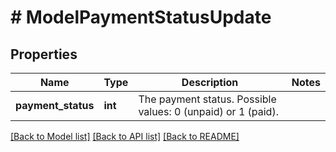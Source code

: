 # # ModelPaymentStatusUpdate

## Properties

Name | Type | Description | Notes
------------ | ------------- | ------------- | -------------
**payment_status** | **int** | The payment status. Possible values: 0 (unpaid) or 1 (paid). |

[[Back to Model list]](../../README.md#models) [[Back to API list]](../../README.md#endpoints) [[Back to README]](../../README.md)

